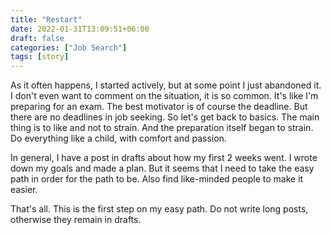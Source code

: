 ```yaml
---
title: "Restart"
date: 2022-01-31T13:09:51+06:00
draft: false
categories: ["Job Search"]
tags: [story]
---
```


As it often happens, I started actively, but at some point I just abandoned it. I don't even want to comment on the situation, it is so common.
It's like I'm preparing for an exam. The best motivator is of course the deadline. But there are no deadlines in job seeking. So let's get back to basics. The main thing is to like and not to strain. And the preparation itself began to strain. Do everything like a child, with comfort and passion.

In general, I have a post in drafts about how my first 2 weeks went. I wrote down my goals and made a plan. But it seems that I need to take the easy path in order for the path to be. Also find like-minded people to make it easier.

That's all. This is the first step on my easy path. Do not write long posts, otherwise they remain in drafts.
